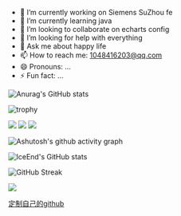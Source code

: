 - 🔭 I’m currently working on Siemens SuZhou fe
- 🌱 I’m currently learning java
- 👯 I’m looking to collaborate on echarts config 
- 🤔 I’m looking for help with everything
- 💬 Ask me about happy life
- 📫 How to reach me: 1048416203@qq.com
- 😄 Pronouns: ...
- ⚡ Fun fact: ...

![Anurag's GitHub stats](https://github-readme-stats.vercel.app/api?username=hanjituan&show_icons=true&theme=radical)

![trophy](https://github-profile-trophy.vercel.app/?username=hanjituan)

<img src="https://img.shields.io/badge/-HTML5-E34F26?style=flat-square&logo=html5&logoColor=white" /> 
<img src="https://img.shields.io/badge/-CSS3-1572B6?style=flat-square&logo=css3" /> 
<img src="https://img.shields.io/badge/-JavaScript-oringe?style=flat-square&logo=javascript" />


![Ashutosh's github activity graph](https://github-readme-activity-graph.vercel.app/graph?username=hanjituan)

![IceEnd's GitHub stats](https://github-immortality.vercel.app/api?username=hanjituan)

![GitHub Streak](https://streak-stats.demolab.com/?user=hanjituan)


![](https://stats.justsong.cn/api/leetcode?username=hanjituan&cn=true)


[定制自己的github](https://www.peterjxl.com/Git/GitHub-Profile-Beautify/#%E5%A6%82%E4%BD%95%E5%AE%9A%E5%88%B6)



